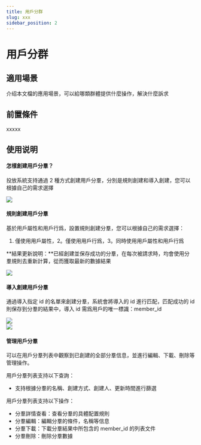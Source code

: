 ```yaml
---
title: 用戶分群
slug: xxx
sidebar_position: 2
---
```



# 用戶分群

## 適用場景

介绍本文檔的應用場景，可以給哪類群體提供什麼操作，解決什麼訴求

## 前置條件

xxxxx

## 使用说明

#### 怎樣創建用戶分羣？

投放系統支持通過 2 種方式創建用戶分羣，分別是規則創建和導入創建，您可以根據自己的需求選擇

<img src="/assets/OR5abkZr7ozOK6xvdPcceJBonYd.png"/>

#### 規則創建用戶分羣

基於用戶屬性和用戶行爲，設置規則創建分羣，您可以根據自己的需求選擇：

1. 僅使用用戶屬性，2。僅使用用戶行爲，3。同時使用用戶屬性和用戶行爲

**結果更新說明：**已經創建並保存成功的分羣，在每次被請求時，均會使用分羣規則去重新計算，從而獲取最新的數據結果

<img src="/assets/OK9tb2ay4ox1sVxhgy2cPMHmnIe.png"/>

#### 導入創建用戶分羣

通過導入指定 id 的名單來創建分羣，系統會將導入的 id 進行匹配，匹配成功的 id 則保存到分羣的結果中，導入 id 需爲用戶的唯一標識：member_id

<div class="grid gap-3 grid-cols-2">
<div>
<img src="/assets/A1xAb3WjPoDb7PxeOm3cYnFdnXb.png"/>
</div>
<div>
<img src="/assets/KJjjbSKjPoMPcoxkE9xc2hoonsc.png"/>
</div>
</div>

#### 管理用戶分羣

可以在用戶分羣列表中觀察到已創建的全部分羣信息，並進行編輯、下載、刪除等管理操作。

用戶分羣列表支持以下查詢：

- 支持根據分羣的名稱、創建方式、創建人、更新時間進行篩選

用戶分羣列表支持以下操作：

- 分羣詳情查看：查看分羣的具體配置規則
- 分羣編輯：編輯分羣的條件，名稱等信息
- 分羣下載：下載分羣結果中所包含的 member_id 的列表文件
- 分羣刪除：刪除分羣數據

